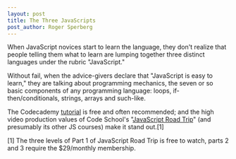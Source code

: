 ```yaml
---
layout: post
title: The Three JavaScripts
post_author: Roger Sperberg
---
```

When JavaScript novices start to learn the language, they don't realize that people telling them what to learn are lumping together three distinct languages under the rubric "JavaScript."

Without fail, when the advice-givers declare that "JavaScript is easy to learn," they are talking about programming mechanics, the seven or so basic components of any programming language: loops, if-then/conditionals, strings, arrays and such-like.

The Codecademy [tutorial](http://www.codecademy.com/tracks/javascript) is free and often recommended; and the high video production values of Code School's "[JavaScript Road Trip](https://www.codeschool.com/paths/javascript)" (and presumably its other JS courses) make it stand out.[1]



[1] The three levels of Part 1 of JavaScript Road Trip is free to watch, parts 2 and 3 require the $29/monthly membership.
